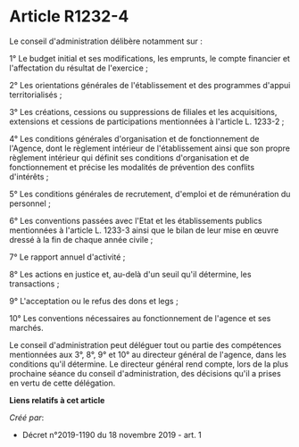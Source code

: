 # Article R1232-4

Le conseil d'administration délibère notamment sur :

1° Le budget initial et ses modifications, les emprunts, le compte financier et l'affectation du résultat de l'exercice ;

2° Les orientations générales de l'établissement et des programmes d'appui territorialisés ;

3° Les créations, cessions ou suppressions de filiales et les acquisitions, extensions et cessions de participations
mentionnées à l'article L. 1233-2 ;

4° Les conditions générales d'organisation et de fonctionnement de l'Agence, dont le règlement intérieur de l'établissement
ainsi que son propre règlement intérieur qui définit ses conditions d'organisation et de fonctionnement et précise les
modalités de prévention des conflits d'intérêts ;

5° Les conditions générales de recrutement, d'emploi et de rémunération du personnel ;

6° Les conventions passées avec l'Etat et les établissements publics mentionnées à l'article L. 1233-3 ainsi que le bilan de
leur mise en œuvre dressé à la fin de chaque année civile ;

7° Le rapport annuel d'activité ;

8° Les actions en justice et, au-delà d'un seuil qu'il détermine, les transactions ;

9° L'acceptation ou le refus des dons et legs ;

10° Les conventions nécessaires au fonctionnement de l'agence et ses marchés.

Le conseil d'administration peut déléguer tout ou partie des compétences mentionnées aux 3°, 8°, 9° et 10° au directeur
général de l'agence, dans les conditions qu'il détermine. Le directeur général rend compte, lors de la plus prochaine séance
du conseil d'administration, des décisions qu'il a prises en vertu de cette délégation.

**Liens relatifs à cet article**

_Créé par_:

  - Décret n°2019-1190 du 18 novembre 2019 - art. 1
